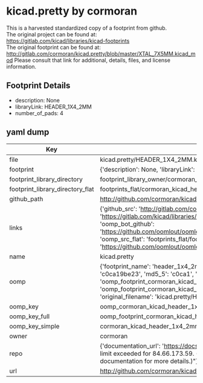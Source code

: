# kicad.pretty by cormoran  
This is a harvested standardized copy of a footprint from github.  
The original project can be found at:  
https://gitlab.com/kicad/libraries/kicad-footprints  
The original footprint can be found at:
http://gitlab.com/cormoran/kicad.pretty/blob/master/XTAL_7X5MM.kicad_mod
Please consult that link for additional, details, files, and license information.  
## Footprint Details
* description: None  
* libraryLink: HEADER_1X4_2MM  
* number_of_pads: 4  
## yaml dump  
| Key | Value |  
| --- | --- |  
| file | kicad.pretty/HEADER_1X4_2MM.kicad_mod |  
| footprint | {'description': None, 'libraryLink': 'HEADER_1X4_2MM', 'number_of_pads': 4} |  
| footprint_library_directory | footprint_library_owner/cormoran_kicad.pretty |  
| footprint_library_directory_flat | footprints_flat/cormoran_kicad_header_1x4_2mm/working |  
| github_path | http://github.com/cormoran/kicad.pretty/blob/master/HEADER_1X4_2MM.kicad_mod |  
| links | {'github_src': 'http://gitlab.com/cormoran/kicad.pretty/blob/master/XTAL_7X5MM.kicad_mod', 'github_src_repo': 'https://gitlab.com/kicad/libraries/kicad-footprints', 'oomp_bot': 'footprints/cormoran_kicad_header_1x4_2mm/working', 'oomp_bot_github': 'https://github.com/oomlout/oomlout_oomp_footprint_bot/tree/main/footprints/cormoran_kicad_header_1x4_2mm/working', 'oomp_src_flat': 'footprints_flat/footprints_flat/cormoran_kicad_header_1x4_2mm/working', 'oomp_src_flat_github': 'https://github.com/oomlout/oomlout_oomp_footprint_src/tree/main/footprints_flat/cormoran_kicad_header_1x4_2mm/working'} |  
| name | kicad.pretty |  
| oomp | {'footprint_name': 'header_1x4_2mm', 'library_name': 'kicad', 'md5': 'c0ca19be23a41e75c8f991067a1117a9', 'md5_10': 'c0ca19be23', 'md5_5': 'c0ca1', 'md5_6': 'c0ca19', 'oomp_key': 'oomp_cormoran_kicad_header_1x4_2mm', 'oomp_key_extra': 'oomp_footprint_cormoran_kicad_header_1x4_2mm', 'oomp_key_full': 'oomp_footprint_cormoran_kicad_header_1x4_2mm_c0ca19', 'oomp_key_simple': 'cormoran_kicad_header_1x4_2mm', 'original_filename': 'kicad.pretty/HEADER_1X4_2MM.kicad_mod', 'owner_name': 'cormoran'} |  
| oomp_key | oomp_cormoran_kicad_header_1x4_2mm |  
| oomp_key_full | oomp_footprint_cormoran_kicad_header_1x4_2mm |  
| oomp_key_simple | cormoran_kicad_header_1x4_2mm |  
| owner | cormoran |  
| repo | {'documentation_url': 'https://docs.github.com/rest/overview/resources-in-the-rest-api#rate-limiting', 'message': "API rate limit exceeded for 84.66.173.59. (But here's the good news: Authenticated requests get a higher rate limit. Check out the documentation for more details.)"} |  
| url | http://github.com/cormoran/kicad.pretty |  

